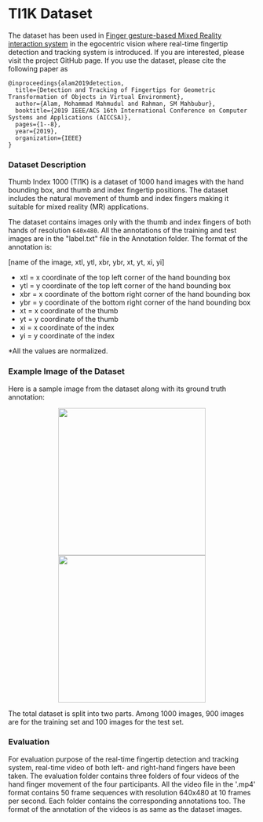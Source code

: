 # TI1K Dataset
The dataset has been used in [Finger gesture-based Mixed Reality interaction system](https://github.com/MahmudulAlam/Fingertip-Mixed-Reality) in the egocentric vision where real-time fingertip detection and tracking system is introduced. If you are interested, please visit the project GitHub page. If you use the dataset, please cite the following paper as

```
@inproceedings{alam2019detection,
  title={Detection and Tracking of Fingertips for Geometric Transformation of Objects in Virtual Environment},
  author={Alam, Mohammad Mahmudul and Rahman, SM Mahbubur},
  booktitle={2019 IEEE/ACS 16th International Conference on Computer Systems and Applications (AICCSA)},
  pages={1--8},
  year={2019},
  organization={IEEE}
}
```

### Dataset Description
Thumb Index 1000 (TI1K) is a dataset of 1000 hand images with the hand bounding box, and thumb and index fingertip positions. 
The dataset includes the natural movement of thumb and index fingers making it suitable for mixed reality (MR) applications. 

The dataset contains images only with the thumb and index fingers of both hands of resolution ```640x480```. All the annotations of the
training and test images are in the "label.txt" file in the Annotation folder. The format of the annotation is: 

[name of the image, xtl, ytl, xbr, ybr, xt, yt, xi, yi]

* xtl = x coordinate of the top left corner of the hand bounding box 
* ytl = y coordinate of the top left corner of the hand bounding box 
* xbr = x coordinate of the bottom right corner of the hand bounding box
* ybr = y coordinate of the bottom right corner of the hand bounding box
* xt = x coordinate of the thumb 
* yt = y coordinate of the thumb 
* xi = x coordinate of the index 
* yi = y coordinate of the index 

*All the values are normalized. 

### Example Image of the Dataset
Here is a sample image from the dataset along with its ground truth annotation:
<p align="center">
  <img src="https://user-images.githubusercontent.com/37298971/54509941-974e4080-4975-11e9-8da6-946d1ce23b29.jpg" width="300">
  <img src="https://user-images.githubusercontent.com/37298971/54509952-a33a0280-4975-11e9-8a3f-c0fb771f5791.jpg" width="300">
</p>

The total dataset is split into two parts. Among 1000 images, 900 images are for the training set and 100 images for the test set.  

### Evaluation 
For evaluation purpose of the real-time fingertip detection and tracking system, real-time video of both left- and right-hand fingers have been taken. The evaluation folder contains three folders of four videos of the hand finger movement of the four participants. All the video file in the '.mp4' format contains 50 frame sequences with resolution 640x480 at 10 frames per second. Each folder contains the corresponding annotations too. The format of the annotation of the videos is as same as the dataset images.
